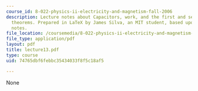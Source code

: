 ```yaml
---
course_id: 8-022-physics-ii-electricity-and-magnetism-fall-2006
description: Lecture notes about Capacitors, work, and the first and second uniqueness
  theorems. Prepared in LaTeX by James Silva, an MIT student, based upon handwritten
  notes.
file_location: /coursemedia/8-022-physics-ii-electricity-and-magnetism-fall-2006/74765dbf6febbc35434033f8f5c18af5_lecture13.pdf
file_type: application/pdf
layout: pdf
title: lecture13.pdf
type: course
uid: 74765dbf6febbc35434033f8f5c18af5

---
```

None